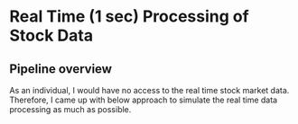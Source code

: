 # Real Time (1 sec) Processing of Stock Data

## Pipeline overview
As an individual, I would have no access to the real time stock market data. Therefore, I came up with below approach to simulate the real time data processing as much as possible.
